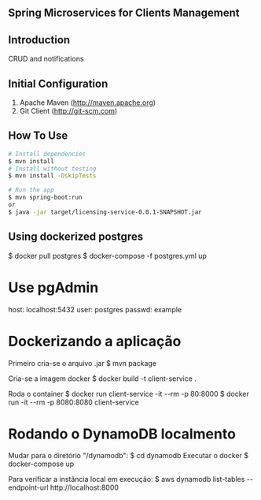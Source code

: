## Spring Microservices for Clients Management

## Introduction

CRUD and notifications

## Initial Configuration

1.	Apache Maven (http://maven.apache.org)
2.	Git Client (http://git-scm.com)

## How To Use

```bash
# Install dependencies
$ mvn install
# Install without testing
$ mvn install -DskipTests

# Run the app
$ mvn spring-boot:run
or 
$ java -jar target/licensing-service-0.0.1-SNAPSHOT.jar
```
## Using dockerized postgres
$ docker pull postgres
$ docker-compose -f postgres.yml up

# Use pgAdmin
host: localhost:5432
user: postgres
passwd: example

# Dockerizando a aplicação
Primeiro cria-se o arquivo .jar
$ mvn package

Cria-se a imagem docker
$ docker build -t client-service .

Roda o container
$ docker run client-service -it --rm -p 80:8000
$ docker run -it --rm -p 8080:8080 client-service

# Rodando o DynamoDB localmento
Mudar para o diretório "/dynamodb": $ cd dynamodb
Executar o docker
$ docker-compose up

Para verificar a instância local em execução: $ aws dynamodb list-tables --endpoint-url http://localhost:8000
